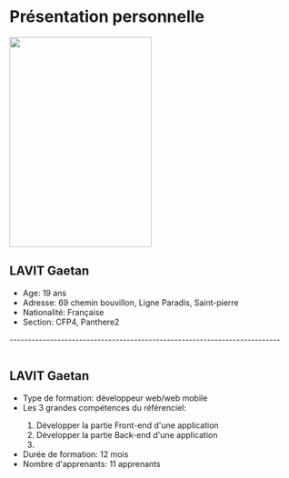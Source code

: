 <h1>Présentation personnelle</h1>
<a href="https://zupimages.net/viewer.php?id=20/27/kv7v.png"><img src="https://zupimages.net/up/20/27/kv7v.png" alt="" width="250" height="370" /></a>
<h2>LAVIT Gaetan</h2>
  <ul>
    <li>Age: 19 ans</li>
    <li>Adresse: 69 chemin bouvillon, Ligne Paradis, Saint-pierre</li>
    <li>Nationalité: Française</li>
   <li>Section: CFP4, Panthere2</li>
 </ul>
 <p>--------------------------------------------------------------------------</p>
 <a href="https://zupimages.net/viewer.php?id=20/27/gnol.png"><img src="https://zupimages.net/up/20/27/gnol.png" alt="" /></a>
<h2>LAVIT Gaetan</h2>
  <ul>
  <li>Type de formation: développeur web/web mobile</li>
  <li>Les 3 grandes compétences du référenciel:</li>
  <ol>
    <li>Développer la partie Front-end d'une application</li>
    <li>Développer la partie Back-end d'une application</li>
    <li></li>
  </ol>
  <li>Durée de formation: 12 mois</li>
  <li>Nombre d'apprenants: 11 apprenants</li>
